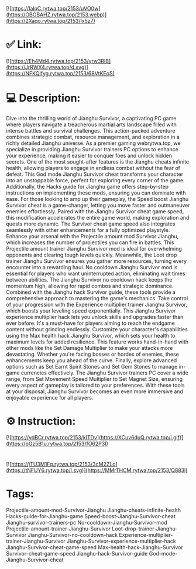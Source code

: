 [![https://IalpC.rytwa.top/2153/uVO0w](https://OBGBAHZ.rytwa.top/2153.webp)](https://2Xaqo.rytwa.top/2153/Ix5z7)
# ✅ Link:
[![https://Eh4Md4.rytwa.top/2153/yrw3RlB](https://JrRWX4.rytwa.top/d.svg)](https://NFKQIfyg.rytwa.top/2153/68VtKEoS)
# 💻 Description:
Dive into the thrilling world of Jianghu Survivor, a captivating PC game where players navigate a treacherous martial arts landscape filled with intense battles and survival challenges. This action-packed adventure combines strategic combat, resource management, and exploration in a richly detailed Jianghu universe. As a premier gaming webrytwa.top, we specialize in providing Jianghu Survivor trainers PC options to enhance your experience, making it easier to conquer foes and unlock hidden secrets.
One of the most sought-after features is the Jianghu cheats infinite health, allowing players to engage in endless combat without the fear of defeat. This God mode Jianghu Survivor cheat transforms your character into an unstoppable force, perfect for exploring every corner of the game. Additionally, the Hacks guide for Jianghu game offers step-by-step instructions on implementing these mods, ensuring you can dominate with ease.
For those looking to amp up their gameplay, the Speed boost Jianghu Survivor cheat is a game-changer, letting you move faster and outmaneuver enemies effortlessly. Paired with the Jianghu Survivor cheat game speed, this modification accelerates the entire game world, making exploration and quests more dynamic. The Survivor cheat game speed also integrates seamlessly with other enhancements for a fully optimized playstyle.
Enhance your arsenal with the Projectile amount mod Survivor Jianghu, which increases the number of projectiles you can fire in battles. This Projectile amount trainer Jianghu Survivor mod is ideal for overwhelming opponents and clearing tough levels quickly. Meanwhile, the Loot drop trainer Jianghu Survivor ensures you gather more resources, turning every encounter into a rewarding haul.
No cooldown Jianghu Survivor mod is essential for players who want uninterrupted action, eliminating wait times between abilities. The Jianghu Survivor no cooldown hack keeps the momentum high, allowing for rapid combos and strategic dominance. Combined with the Jianghu hack Survivor guide, these tools provide a comprehensive approach to mastering the game's mechanics.
Take control of your progression with the Experience multiplier trainer Jianghu Survivor, which boosts your leveling speed exponentially. This Jianghu Survivor experience multiplier hack lets you unlock skills and upgrades faster than ever before. It's a must-have for players aiming to reach the endgame content without grinding endlessly.
Customize your character's capabilities using the Max health hack Jianghu Survivor, which sets your health to maximum levels for added resilience. This feature works hand-in-hand with other mods like the Set Damage Multiplier to make your attacks more devastating. Whether you're facing bosses or hordes of enemies, these enhancements keep you ahead of the curve.
Finally, explore advanced options such as Set Earnt Spirit Stones and Set Gem Stones to manage in-game currencies effectively. The Jianghu Survivor trainers PC cover a wide range, from Set Movement Speed Multiplier to Set Magnet Size, ensuring every aspect of gameplay is tailored to your preferences. With these tools at your disposal, Jianghu Survivor becomes an even more immersive and enjoyable experience for all players.

# ⚙️ Instruction:
[![https://ydBCr.rytwa.top/2153/kITDv](https://XCuv6duQ.rytwa.top/i.gif)](https://bGz5B1u.rytwa.top/2153/fO62P3I)
#
[![https://jTU3M1Fq.rytwa.top/2153/3cM2ZLo](https://tNFUY6.rytwa.top/l.svg)](https://MMrTHCM.rytwa.top/2153/Q883l)
# Tags:
Projectile-amount-mod-Survivor-Jianghu Jianghu-cheats-infinite-health Hacks-guide-for-Jianghu-game Speed-boost-Jianghu-Survivor-cheat Jianghu-survivor-trainers-pc No-cooldown-Jianghu-Survivor-mod Projectile-amount-trainer-Jianghu-Survivor Loot-drop-trainer-Jianghu-Survivor Jianghu-Survivor-no-cooldown-hack Experience-multiplier-trainer-Jianghu-Survivor Jianghu-Survivor-experience-multiplier-hack Jianghu-Survivor-cheat-game-speed Max-health-hack-Jianghu-Survivor Survivor-cheat-game-speed Jianghu-hack-Survivor-guide God-mode-Jianghu-Survivor-cheat





